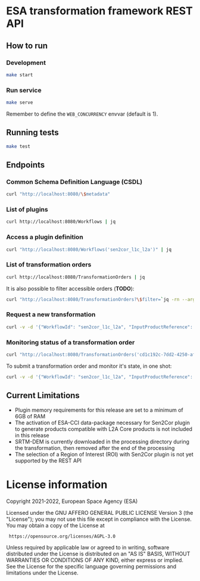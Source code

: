 # ESA transformation framework REST API

## How to run

### Development

```bash
make start
```

### Run service

```bash
make serve
```

Remember to define the `WEB_CONCURRENCY` envvar (default is 1).

## Running tests

```bash
make test
```

## Endpoints

### Common Schema Definition Language (CSDL)

```bash
curl "http://localhost:8080/\$metadata"
```

### List of plugins

```bash
curl http://localhost:8080/Workflows | jq
```

### Access a plugin definition

```bash
curl "http://localhost:8080/Workflows('sen2cor_l1c_l2a')" | jq
```

### List of transformation orders

```bash
curl http://localhost:8080/TransformationOrders | jq
```

It is also possible to filter accessible orders (**TODO**):

```bash
curl "http://localhost:8080/TransformationOrders?\$filter=`jq -rn --arg x "Status eq 'completed'" '$x|@uri'`" | jq
```

### Request a new transformation


```bash
curl -v -d '{"WorkflowId": "sen2cor_l1c_l2a", "InputProductReference": {"Reference": "S2A_MSIL1C_20211022T062221_N0301_R048_T39GWH_20211022T064132.zip"}, "WorkflowOptions": {"aerosol_type": "maritime", "mid_latitude": "auto", "ozone_content": 0, "cirrus_correction": true, "dem_terrain_correction": true, "row0": 600, "col0": 1200, "nrow_win": 600, "ncol_win": 600}}' -H "Content-Type: application/json" http://localhost:8080/TransformationOrders | jq
```

### Monitoring status of a transformation order

```bash
curl "http://localhost:8080/TransformationOrders('cd1c192c-7dd2-4250-af0f-13528680d371')" | jq # -r '.Id'
```

To submit a transformation order and monitor it's state, in one shot:

```bash
curl -v -d '{"WorkflowId": "sen2cor_l1c_l2a", "InputProductReference": {"Reference": "S2A_MSIL1C_20211022T062221_N0301_R048_T39GWH_20211022T064132.zip"}, "WorkflowOptions": {"aerosol_type": "maritime", "mid_latitude": "auto", "ozone_content": 0, "cirrus_correction": true, "dem_terrain_correction": true, "row0": 600, "col0": 1200, "nrow_win": 600, "ncol_win": 600}}' -H "Content-Type: application/json" http://localhost:8080/TransformationOrders | jq -r '.Id' | curl "http://localhost:8080/TransformationOrders('`cat -`')" | jq
```

## Current Limitations

* Plugin memory requirements for this release are set to a minimum of 6GB of RAM
* The activation of ESA-CCI data-package necessary for Sen2Cor plugin 
  to generate products compatible with L2A Core products is not included in this release
* SRTM-DEM is currently downloaded in the processing directory 
  during the transformation, then removed after the end of the processing 
* The selection of a Region of Interest (ROI) 
  with Sen2Cor plugin is not yet supported by the REST API


# License information

Copyright 2021-2022, European Space Agency (ESA)

Licensed under the GNU AFFERO GENERAL PUBLIC LICENSE Version 3 (the "License");
you may not use this file except in compliance with the License.
You may obtain a copy of the License at

     https://opensource.org/licenses/AGPL-3.0

Unless required by applicable law or agreed to in writing, software
distributed under the License is distributed on an "AS IS" BASIS, 
WITHOUT WARRANTIES OR CONDITIONS OF ANY KIND, either express or implied.
See the License for the specific language governing permissions and
limitations under the License.